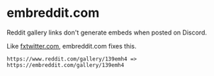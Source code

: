 # embreddit.com

Reddit gallery links don't generate embeds when posted on Discord.

Like [fxtwitter.com](https://github.com/FixTweet/FixTweet), embreddit.com fixes this.

    https://www.reddit.com/gallery/139emh4 => https://embreddit.com/gallery/139emh4

